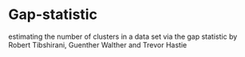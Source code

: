 # Gap-statistic
estimating the number of clusters in a data set via the gap statistic by Robert Tibshirani, Guenther Walther and Trevor Hastie
